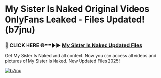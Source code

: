 # My Sister Is Naked Original Videos 0nlyFans Leaked - Files Updated! (b7jnu)

<h3>🔴 CLICK HERE 🌐==►► <a href="https://tinyurl.com/up5wt9bj" rel="nofollow">My Sister Is Naked Updated Files</a></h3>

Get My Sister Is Naked and all content. Now you can access all videos and pictures of My Sister Is Naked. New Updated Files 2025!

[![b7jnu](https://i.imgur.com/ABiUzMV.gif)](https://tinyurl.com/up5wt9bj)
